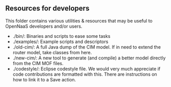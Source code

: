 Resources for developers
------------------------

This folder contains various utilities & resources that may be useful to OpenNaaS developers and/or users.

* ./bin/: Binaries and scripts to ease some tasks
* ./examples/: Example scripts and descriptors 
* ./old-cim/: A full Java dump of the CIM model. If in need to extend the router model, take classes from here.
* ./new-cim/: A new tool to generate (and compile) a better model directly from the CIM MOF files.
* ./codestyle/: Eclipse codestyle file. We would very much appreciate if code contributions are formatted with this. There are instructions on how to link it to a Save action.
